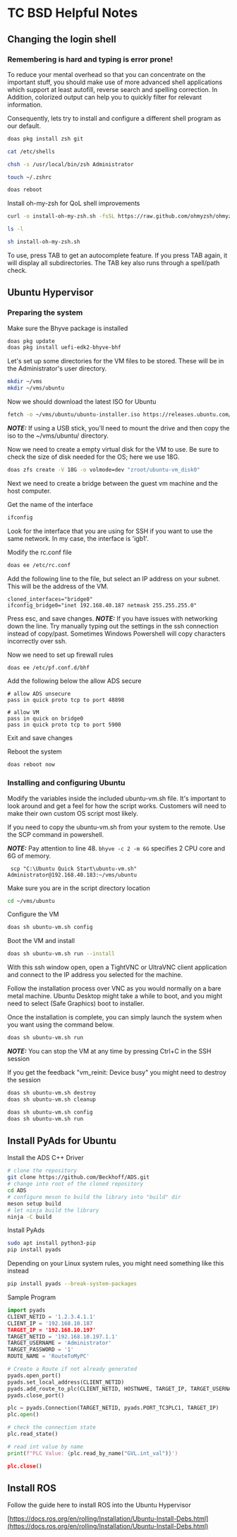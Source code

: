 # TC BSD Helpful Notes

## Changing the login shell

### Remembering is hard and typing is error prone!

To reduce your mental overhead so that you can concentrate on the important stuff, you should make use of more advanced shell applications which support at least autofill, reverse search and spelling correction. In Addition, colorized output can help you to quickly filter for relevant information.

Consequently, lets try to install and configure a different shell program as our default.

```Bash
doas pkg install zsh git
```
```Bash
cat /etc/shells
```
```Bash
chsh -s /usr/local/bin/zsh Administrator
```
```Bash
touch ~/.zshrc
```
```Bash
doas reboot
```

Install oh-my-zsh for QoL shell improvements
```Bash
curl -o install-oh-my-zsh.sh -fsSL https://raw.github.com/ohmyzsh/ohmyzsh/master/tools/install.sh
```
```Bash
ls -l
```
```Bash
sh install-oh-my-zsh.sh
```
To use, press TAB to get an autocomplete feature. If you press TAB again, it will display all subdirectories. The TAB key also runs through a spell/path check.


## Ubuntu Hypervisor

### Preparing the system

Make sure the Bhyve package is installed
```Bash
doas pkg update
doas pkg install uefi-edk2-bhyve-bhf
```

Let's set up some directories for the VM files to be stored. These will be in the Administrator's user directory.

```Bash
mkdir ~/vms
mkdir ~/vms/ubuntu
```

Now we should download the latest ISO for Ubuntu

```Bash
fetch -o ~/vms/ubuntu/ubuntu-installer.iso https://releases.ubuntu.com/24.04.1/ubuntu-24.04.1-desktop-amd64.iso
```
**_NOTE:_**  If using a USB stick, you'll need to mount the drive and then copy the iso to the ~/vms/ubuntu/ directory.

Now we need to create a empty virtual disk for the VM to use. Be sure to check the size of disk needed for the OS; here we use 18G.
```Bash
doas zfs create -V 18G -o volmode=dev "zroot/ubuntu-vm_disk0"
```

Next we need to create a bridge between the guest vm machine and the host computer. 

Get the name of the interface
```Bash
ifconfig
```
Look for the interface that you are using for SSH if you want to use the same network. In my case, the interface is 'igb1'.

Modify the rc.conf file
```Bash
doas ee /etc/rc.conf
```
Add the following line to the file, but select an IP address on your subnet. This will be the address of the VM.
```
cloned_interfaces="bridge0"
ifconfig_bridge0="inet 192.168.40.187 netmask 255.255.255.0"
```
Press esc, and save changes.
**_NOTE:_**  If you have issues with networking down the line. Try manually typing out the settings in the ssh connection instead of copy/past. Sometimes Windows Powershell will copy characters incorrectly over ssh.

Now we need to set up firewall rules
```Bash
doas ee /etc/pf.conf.d/bhf
```
Add the following below the allow ADS secure
```
# allow ADS unsecure
pass in quick proto tcp to port 48898

# allow VM
pass in quick on bridge0
pass in quick proto tcp to port 5900
```
Exit and save changes

Reboot the system
```Bash
doas reboot now
```

### Installing and configuring Ubuntu

Modify the variables inside the included ubuntu-vm.sh file. It's important to look around and get a feel for how the script works. Customers will need to make their own custom OS script most likely.

If you need to copy the ubuntu-vm.sh from your system to the remote. Use the SCP command in powershell.

**_NOTE:_** Pay attention to line 48. ```bhyve -c 2 -m 6G``` specifies 2 CPU core and 6G of memory.

```Shell
 scp "C:\Ubuntu Quick Start\ubuntu-vm.sh" Administrator@192.168.40.183:~/vms/ubuntu
```
Make sure you  are in the script directory location
```Bash
cd ~/vms/ubuntu
```
Configure the VM
```Bash
doas sh ubuntu-vm.sh config
```
Boot the VM and install
```Bash
doas sh ubuntu-vm.sh run --install
```
With this ssh window open, open a TightVNC or UltraVNC client application and connect to the IP address you selected for the machine.

Follow the installation process over VNC as you would normally on a bare metal machine. Ubuntu Desktop might take a while to boot, and you might need to select (Safe Graphics) boot to installer.

Once the installation is complete, you can simply launch the system when you want using the command below.
```Bash
doas sh ubuntu-vm.sh run
```

**_NOTE:_** You can stop the VM at any time by pressing Ctrl+C in the SSH session

If you get the feedback "vm_reinit: Device busy" you might need to destroy the session
```Bash
doas sh ubuntu-vm.sh destroy
doas sh ubuntu-vm.sh cleanup
```
```Bash
doas sh ubuntu-vm.sh config
doas sh ubuntu-vm.sh run
```

## Install PyAds for Ubuntu

Install the ADS C++ Driver
```Bash
# clone the repository
git clone https://github.com/Beckhoff/ADS.git
# change into root of the cloned repository
cd ADS
# configure meson to build the library into "build" dir
meson setup build
# let ninja build the library
ninja -C build
```

Install PyAds
```Bash
sudo apt install python3-pip
pip install pyads
```
Depending on your Linux system rules, you might need something like this instead
```Bash
pip install pyads --break-system-packages
```

Sample Program
```Python
import pyads
CLIENT_NETID = '1.2.3.4.1.1'
CLIENT_IP = '192.168.10.187
TARGET_IP = '192.168.10.197'
TARGET_NETID = '192.168.10.197.1.1'
TARGET_USERNAME = 'Administrator'
TARGET_PASSWORD = '1'
ROUTE_NAME = 'RouteToMyPC'

# Create a Route if not already generated
pyads.open_port()
pyads.set_local_address(CLIENT_NETID)
pyads.add_route_to_plc(CLIENT_NETID, HOSTNAME, TARGET_IP, TARGET_USERNAME, TARGET_PASSWORD, route_name=ROUTE_NAME)
pyads.close_port()

plc = pyads.Connection(TARGET_NETID, pyads.PORT_TC3PLC1, TARGET_IP)
plc.open()

# check the connection state
plc.read_state()

# read int value by name
print(f"PLC Value: {plc.read_by_name("GVL.int_val")}')

plc.close()

```


## Install ROS

Follow the guide here to install ROS into the Ubuntu Hypervisor

[https://docs.ros.org/en/rolling/Installation/Ubuntu-Install-Debs.html](https://docs.ros.org/en/rolling/Installation/Ubuntu-Install-Debs.html)
